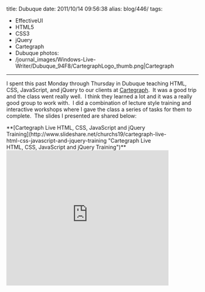title: Dubuque
date: 2011/10/14 09:56:38
alias: blog/446/
tags:
- EffectiveUI
- HTML5
- CSS3
- jQuery
- Cartegraph
- Dubuque
photos:
- /journal_images/Windows-Live-Writer/Dubuque_94F8/CartegraphLogo_thumb.png|Cartegraph
---
I spent this past Monday through Thursday in Dubuque teaching HTML, CSS, JavaScript, and jQuery to our clients at [Cartegraph](http://www.cartegraph.com).  It was a good trip and the class went really well.  I think they learned a lot and it was a really good group to work with.  I did a combination of lecture style training and interactive workshops where I gave the class a series of tasks for them to complete.  The slides I presented are shared below:

<div style="width: 425px" id="__ss_9699758">**[Cartegraph Live HTML, CSS, JavaScript and jQuery Training](http://www.slideshare.net/churchs19/cartegraph-live-html-css-javascript-and-jquery-training "Cartegraph Live HTML, CSS, JavaScript and jQuery Training")**<iframe height="355" marginheight="0" src="http://www.slideshare.net/slideshow/embed_code/9699758?rel=0" frameborder="0" width="425" marginwidth="0" scrolling="no"></iframe></div>